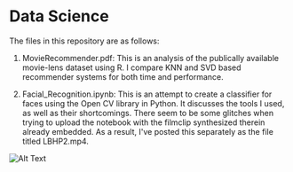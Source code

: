 # Data Science

The files in this repository are as follows:

1) MovieRecommender.pdf: This is an analysis of the publically available movie-lens dataset using R. I compare KNN and SVD based recommender systems for both time and performance. 

2) Facial_Recognition.ipynb: This is an attempt to create a classifier for faces using the Open CV library in Python. It discusses the tools I used, as well as their shortcomings. There seem to be some glitches when trying to upload the notebook with the filmclip synthesized therein already embedded. As a result, I've posted this separately as the file titled LBHP2.mp4. 

![Alt Text](/Misc/LBHP.gif)
